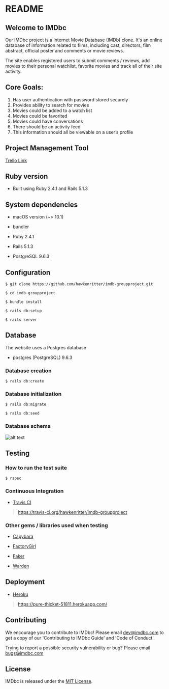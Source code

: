 # README

##  Welcome to IMDbc

Our IMDbc project is a Internet Movie Database (IMDb) clone. It's an online database of information related to films, including cast, directors, film abstract, official poster and comments or movie reviews.

The site enables registered users to submit comments / reviews, add movies to their personal watchlist, favorite movies and track all of their site activity.

## Core Goals:

1. Has user authentication with password stored securely
2. Provides ability to search for movies
3. Movies could be added to a watch list
4. Movies could be favorited
5. Movies could have conversations
6. There should be an activity feed
7. This information should all be viewable on a user’s profile

## Project Management Tool

[Trello Link](https://trello.com/b/6NYuaLxb/imdb-clone)

## Ruby version

* Built using Ruby 2.4.1 and Rails 5.1.3

## System dependencies

* macOS version (~> 10.1)

* bundler

* Ruby 2.4.1

* Rails 5.1.3

* PostgreSQL 9.6.3

## Configuration

    $ git clone https://github.com/hawkenritter/imdb-groupproject.git

    $ cd imdb-groupproject

    $ bundle install

    $ rails db:setup

    $ rails server

## Database

The website uses a Postgres database

* postgres (PostgreSQL) 9.6.3

### Database creation

    $ rails db:create

### Database initialization

    $ rails db:migrate

    $ rails db:seed

### Database schema

![alt text](https://github.com/hawkenritter/imdb-groupproject/public/db-schema.png "DB schema")

## Testing

### How to run the test suite

    $ rspec

### Continuous Integration

* [Travis CI](https://travis-ci.org/hawkenritter/imdb-groupproject)

>https://travis-ci.org/hawkenritter/imdb-groupproject

### Other gems / libraries used when testing

* [Capybara](https://github.com/teamcapybara/capybara)

* [FactoryGirl](https://github.com/thoughtbot/factory_girl)

* [Faker](https://github.com/stympy/faker)

* [Warden](https://github.com/hassox/warden/wiki)

## Deployment

* [Heroku](https://pure-thicket-51811.herokuapp.com/)

>https://pure-thicket-51811.herokuapp.com/

## Contributing

We encourage you to contribute to IMDbc! Please email [dev@imdbc.com](mailto:dev@imdbc.com) to get a copy of our 'Contributing to IMDbc Guide' and 'Code of Conduct'.

Trying to report a possible security vulnerability or bug? Please email [bugs@imdbc.com](mailto:bugs@imdbc.com)

## License

IMDbc is released under the [MIT License](https://opensource.org/licenses/MIT).